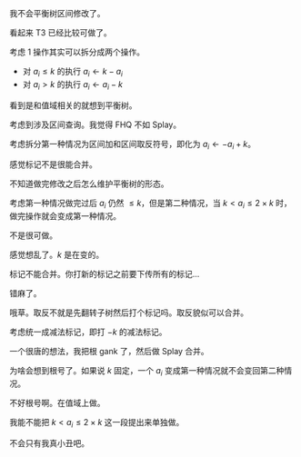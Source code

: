 我不会平衡树区间修改了。

看起来 T3 已经比较可做了。

考虑 1 操作其实可以拆分成两个操作。

- 对 $a_i \le k$ 的执行 $a_i \gets k - a_i$
- 对 $a_i > k$ 的执行 $a_i \gets a_i - k$

看到是和值域相关的就想到平衡树。

考虑到涉及区间查询。我觉得 FHQ 不如 Splay。

考虑拆分第一种情况为区间加和区间取反符号，即化为 $a_i \gets -a_i + k$。

感觉标记不是很能合并。

不知道做完修改之后怎么维护平衡树的形态。

考虑第一种情况做完过后 $a_i$ 仍然 $\le k$，但是第二种情况，当 $k < a_i \le 2 \times k$ 时，做完操作就会变成第一种情况。

不是很可做。

感觉想乱了。$k$ 是在变的。

标记不能合并。你打新的标记之前要下传所有的标记...

错麻了。

哦草。取反不就是先翻转子树然后打个标记吗。取反貌似可以合并。

考虑统一成减法标记，即打 $-k$ 的减法标记。

一个很唐的想法，我把根 gank 了，然后做 Splay 合并。

为啥会想到根号了。如果说 $k$ 固定，一个 $a_i$ 变成第一种情况就不会变回第二种情况。

不好根号啊。在值域上做。

我能不能把 $k < a_i \le 2 \times k$ 这一段提出来单独做。

不会只有我真小丑吧。
